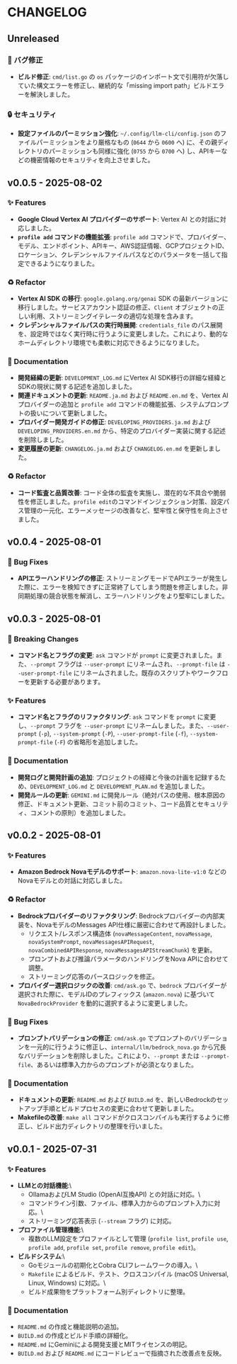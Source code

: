 # CHANGELOG

## Unreleased

### 🐛 バグ修正
*   **ビルド修正**: `cmd/list.go` の `os` パッケージのインポート文で引用符が欠落していた構文エラーを修正し、継続的な「missing import path」ビルドエラーを解決しました。

### 🔒 セキュリティ
*   **設定ファイルのパーミッション強化**: `~/.config/llm-cli/config.json` のファイルパーミッションをより厳格なもの (`0644` から `0600` へ) に、その親ディレクトリのパーミッションも同様に強化 (`0755` から `0700` へ) し、APIキーなどの機密情報のセキュリティを向上させました。

## v0.0.5 - 2025-08-02

### ✨ Features
*   **Google Cloud Vertex AI プロバイダーのサポート**: Vertex AI との対話に対応しました。
*   **`profile add` コマンドの機能拡張**: `profile add` コマンドで、プロバイダー、モデル、エンドポイント、APIキー、AWS認証情報、GCPプロジェクトID、ロケーション、クレデンシャルファイルパスなどのパラメータを一括して指定できるようになりました。

### ♻️ Refactor
*   **Vertex AI SDK の移行**: `google.golang.org/genai` SDK の最新バージョンに移行しました。サービスアカウント認証の修正、`Client` オブジェクトの正しい利用、ストリーミングイテレータの適切な処理を含みます。
*   **クレデンシャルファイルパスの実行時展開**: `credentials_file` のパス展開を、設定時ではなく実行時に行うように変更しました。これにより、動的なホームディレクトリ環境でも柔軟に対応できるようになりました。

### 📝 Documentation
*   **開発経緯の更新**: `DEVELOPMENT_LOG.md` にVertex AI SDK移行の詳細な経緯とSDKの現状に関する記述を追加しました。
*   **関連ドキュメントの更新**: `README.ja.md` および `README.en.md` を、Vertex AI プロバイダーの追加と `profile add` コマンドの機能拡張、システムプロンプトの扱いについて更新しました。
*   **プロバイダー開発ガイドの修正**: `DEVELOPING_PROVIDERS.ja.md` および `DEVELOPING_PROVIDERS.en.md` から、特定のプロバイダー実装に関する記述を削除しました。
*   **変更履歴の更新**: `CHANGELOG.ja.md` および `CHANGELOG.en.md` を更新しました。

### ♻️ Refactor
*   **コード監査と品質改善**: コード全体の監査を実施し、潜在的な不具合や脆弱性を修正しました。`profile edit`のコマンドインジェクション対策、設定パス管理の一元化、エラーメッセージの改善など、堅牢性と保守性を向上させました。

## v0.0.4 - 2025-08-01

### 🐛 Bug Fixes
*   **APIエラーハンドリングの修正**: ストリーミングモードでAPIエラーが発生した際に、エラーを検知できずに正常終了してしまう問題を修正しました。非同期処理の競合状態を解消し、エラーハンドリングをより堅牢にしました。

## v0.0.3 - 2025-08-01

### 🚨 Breaking Changes
*   **コマンド名とフラグの変更**: `ask` コマンドが `prompt` に変更されました。また、`--prompt` フラグは `--user-prompt` にリネームされ、`--prompt-file` は `--user-prompt-file` にリネームされました。既存のスクリプトやワークフローを更新する必要があります。

### ✨ Features
*   **コマンド名とフラグのリファクタリング**: `ask` コマンドを `prompt` に変更し、`--prompt` フラグを `--user-prompt` にリネームしました。また、`--user-prompt` (`-p`), `--system-prompt` (`-P`), `--user-prompt-file` (`-f`), `--system-prompt-file` (`-F`) の省略形を追加しました。

### 📝 Documentation
*   **開発ログと開発計画の追加**: プロジェクトの経緯と今後の計画を記録するため、`DEVELOPMENT_LOG.md` と `DEVELOPMENT_PLAN.md` を追加しました。
*   **開発ルールの更新**: `GEMINI.md` に開発ルール（絶対パスの使用、根本原因の修正、ドキュメント更新、コミット前のコミット、コード品質とセキュリティ、コメントの原則）を追加しました。

## v0.0.2 - 2025-08-01

### ✨ Features

*   **Amazon Bedrock Novaモデルのサポート**: `amazon.nova-lite-v1:0` などのNovaモデルとの対話に対応しました。

### ♻️ Refactor

*   **Bedrockプロバイダーのリファクタリング**: Bedrockプロバイダーの内部実装を、NovaモデルのMessages API仕様に厳密に合わせて再設計しました。
    *   リクエスト/レスポンス構造体 (`novaMessageContent`, `novaMessage`, `novaSystemPrompt`, `novaMessagesAPIRequest`, `novaCombinedAPIResponse`, `novaMessagesAPIStreamChunk`) を更新。
    *   プロンプトおよび推論パラメータのハンドリングをNova APIに合わせて調整。
    *   ストリーミング応答のパースロジックを修正。
*   **プロバイダー選択ロジックの改善**: `cmd/ask.go` で、`bedrock` プロバイダーが選択された際に、モデルIDのプレフィックス (`amazon.nova`) に基づいて `NovaBedrockProvider` を動的に選択するように変更しました。

### 🐛 Bug Fixes

*   **プロンプトバリデーションの修正**: `cmd/ask.go` でプロンプトのバリデーションを一元的に行うように修正し、`internal/llm/bedrock_nova.go` から冗長なバリデーションを削除しました。これにより、`--prompt` または `--prompt-file`、あるいは標準入力からのプロンプトが必須となりました。

### 📝 Documentation

*   **ドキュメントの更新**: `README.md` および `BUILD.md` を、新しいBedrockのセットアップ手順とビルドプロセスの変更に合わせて更新しました。
*   **Makefileの改善**: `make all` コマンドがクロスコンパイルも実行するように修正し、ビルド出力ディレクトリの整理を行いました。

## v0.0.1 - 2025-07-31

### ✨ Features

*   **LLMとの対話機能**:\
    *   OllamaおよびLM Studio (OpenAI互換API) との対話に対応。\
    *   コマンドライン引数、ファイル、標準入力からのプロンプト入力に対応。\
    *   ストリーミング応答表示 (`--stream` フラグ) に対応。
*   **プロファイル管理機能**:\
    *   複数のLLM設定をプロファイルとして管理 (`profile list`, `profile use`, `profile add`, `profile set`, `profile remove`, `profile edit`)。
*   **ビルドシステム**:\
    *   Goモジュールの初期化とCobra CLIフレームワークの導入。\
    *   `Makefile` によるビルド、テスト、クロスコンパイル (macOS Universal, Linux, Windows) に対応。\
    *   ビルド成果物をプラットフォーム別ディレクトリに整理。

### 📝 Documentation

*   `README.md` の作成と機能説明の追加。
*   `BUILD.md` の作成とビルド手順の詳細化。
*   `README.md` にGeminiによる開発支援とMITライセンスの明記。
*   `BUILD.md` および `README.md` にコードレビューで指摘された改善点を反映。
